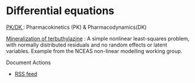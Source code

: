 #  Differential equations

[PK/DK ][1]
:  Pharmacokinetics (PK) & Pharmacodynamics(DK)

[Mineralization of terbuthylazine][2]
:  A simple nonlinear least-squares problem, with normally distributed residuals and no random effects or latent variables. Example from the NCEAS non-linear modelling working group.

Document Actions

* [RSS feed][3]

[1]: differential-equations/pk-dk.html
[2]: differential-equations/mineralization-of-terbuthylazine.html
[3]: differential-equations/RSS ""
